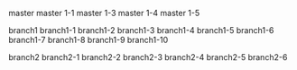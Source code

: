 master
master 1-1
master 1-3
master 1-4
master 1-5

branch1
branch1-1
branch1-2
branch1-3
branch1-4
branch1-5
branch1-6
branch1-7
branch1-8
branch1-9
branch1-10

branch2
branch2-1
branch2-2
branch2-3
branch2-4
branch2-5
branch2-6